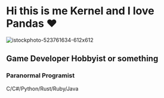# Hi this is me Kernel and I love Pandas ❤️
![istockphoto-523761634-612x612](https://github.com/Pandziarz/Pandziarz/assets/124568923/7fe3f3e3-9e90-4d9c-bae5-8aab97c1df28)
## Game Developer Hobbyist or something
### Paranormal Programist
C/C#/Python/Rust/Ruby/Java

